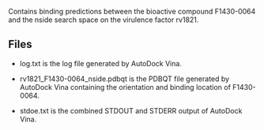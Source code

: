 Contains binding predictions between the bioactive compound F1430-0064 and the nside search space on the virulence factor rv1821.

## Files

- log.txt is the log file generated by AutoDock Vina.

- rv1821_F1430-0064_nside.pdbqt is the PDBQT file generated by AutoDock Vina containing the orientation and binding location of F1430-0064.

- stdoe.txt is the combined STDOUT and STDERR output of AutoDock Vina.

